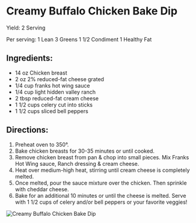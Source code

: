 # Creamy Buffalo Chicken Bake Dip

Yield:
2 Serving

Per serving:
1 Lean
3 Greens
1 1/2 Condiment
1 Healthy Fat

## Ingredients:
* 14 oz Chicken breast
* 2 oz 2% reduced-fat cheese grated
* 1/4 cup franks hot wing sauce
* 1/4 cup light hidden valley ranch
* 2 tbsp reduced-fat cream cheese
* 1 1/2 cups celery cut into sticks
* 1 1/2 cups sliced bell peppers

## Directions:
1. Preheat oven to 350°.
2. Bake chicken breasts for 30-35 minutes or until cooked.
3. Remove chicken breast from pan & chop into small pieces. Mix Franks Hot Wing sauce, Ranch dressing & cream cheese.
4. Heat over medium-high heat, stirring until cream cheese is completely melted.
5. Once melted, pour the sauce mixture over the chicken. Then sprinkle with cheddar cheese.
6. Bake for an additional 10 minutes or until the cheese is melted. Serve with 1 1/2 cups of celery and/or bell peppers or your favorite veggies!

![Creamy Buffalo Chicken Bake Dip](images/Creamy%20Buffalo%20Chicken%20Bake%20Dip.png)

